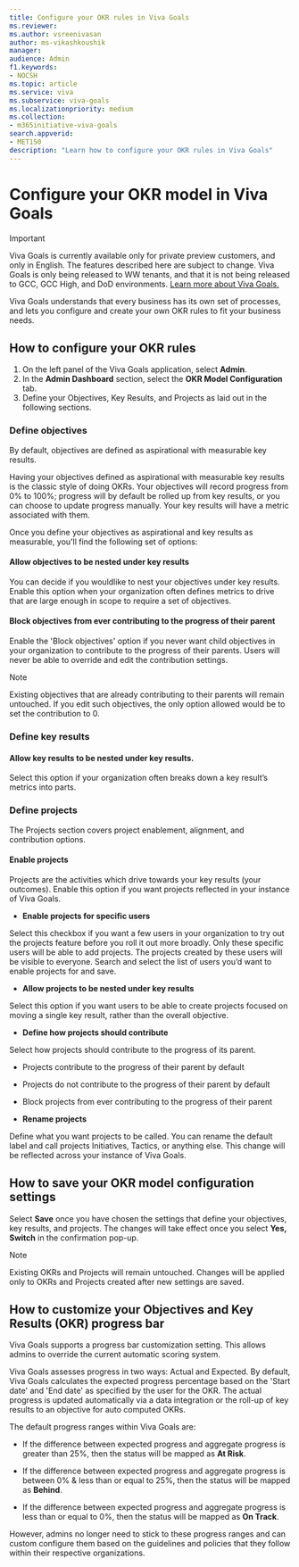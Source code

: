 ```yaml
---
title: Configure your OKR rules in Viva Goals
ms.reviewer: 
ms.author: vsreenivasan
author: ms-vikashkoushik
manager: 
audience: Admin
f1.keywords:
- NOCSH
ms.topic: article
ms.service: viva
ms.subservice: viva-goals
ms.localizationpriority: medium
ms.collection:  
- m365initiative-viva-goals  
search.appverid:
- MET150
description: "Learn how to configure your OKR rules in Viva Goals"
---
```


# Configure your OKR model in Viva Goals

> [!IMPORTANT]
> Viva Goals is currently available only for private preview customers, and only in English. The features described here are subject to change. Viva Goals is only being released to WW tenants, and that it is not being released to GCC, GCC High, and DoD environments. [Learn more about Viva Goals.](https://go.microsoft.com/fwlink/?linkid=2189933)

Viva Goals understands that every business has its own set of processes, and lets you configure and create your own OKR rules to fit your business needs. 

## How to configure your OKR rules 

1.	On the left panel of the Viva Goals application, select **Admin**.
2. In the **Admin Dashboard** section, select the **OKR Model Configuration** tab. 
2.	Define your Objectives, Key Results, and Projects as laid out in the following sections.

### Define objectives

By default, objectives are defined as aspirational with measurable key results.

Having your objectives defined as aspirational with measurable key results is the classic style of doing OKRs. Your objectives will record progress from 0% to 100%; progress will by default be rolled up from key results, or you can choose to update progress manually. Your key results will have a metric associated with them.

Once you define your objectives as aspirational and key results as measurable, you'll find the following set of options: 

#### Allow objectives to be nested under key results

You can decide if you wouldlike to nest your objectives under key results. Enable this option when your organization often defines metrics to drive that are large enough in scope to require a set of objectives.

#### Block objectives from ever contributing to the progress of their parent

Enable the 'Block objectives' option if you never want child objectives in your organization to contribute to the progress of their parents. Users will never be able to override and edit the contribution settings. 

> [!NOTE]
> Existing objectives that are already contributing to their parents will remain untouched. If you edit such objectives, the only option allowed would be to set the contribution to 0.

### Define key results 

#### Allow key results to be nested under key results.

Select this option if your organization often breaks down a key result’s metrics into parts.

### Define projects

The Projects section covers project enablement, alignment, and contribution options.

#### Enable projects

Projects are the activities which drive towards your key results (your outcomes). Enable this option if you want projects reflected in your instance of Viva Goals.

- **Enable projects for specific users**

Select this checkbox if you want a few users in your organization to try out the projects feature before you roll it out more broadly. Only these specific users will be able to add projects. The projects created by these users will be visible to everyone. Search and select the list of users you’d want to enable projects for and save. 

- **Allow projects to be nested under key results**

Select this option if you want users to be able to create projects focused on moving a single key result, rather than the overall objective.

- **Define how projects should contribute**

Select how projects should contribute to the progress of its parent.

- Projects contribute to the progress of their parent by default
- Projects do not contribute to the progress of their parent by default
- Block projects from ever contributing to the progress of their parent

- **Rename projects**

Define what you want projects to be called. You can rename the default label and call projects Initiatives, Tactics, or anything else. This change will be reflected across your instance of Viva Goals.

## How to save your OKR model configuration settings

Select **Save** once you have chosen the settings that define your objectives, key results, and projects. The changes will take effect once you select **Yes, Switch** in the confirmation pop-up. 

> [!NOTE]
> Existing OKRs and Projects will remain untouched. Changes will be applied only to OKRs and Projects created after new settings are saved.

## How to customize your Objectives and Key Results (OKR) progress bar 

Viva Goals supports a progress bar customization setting. This allows admins to override the current automatic scoring system.

Viva Goals assesses progress in two ways: Actual and Expected. By default, Viva Goals calculates the expected progress percentage based on the 'Start date' and 'End date' as specified by the user for the OKR. The actual progress is updated automatically via a data integration or the roll-up of key results to an objective for auto computed OKRs.

The default progress ranges within Viva Goals are:

- If the difference between expected progress and aggregate progress is greater than 25%, then the status will be mapped as **At Risk**.

- If the difference between expected progress and aggregate progress is between 0% & less than or equal to 25%, then the status will be mapped as **Behind**.

- If the difference between expected progress and aggregate progress is less than or equal to 0%, then the status will be mapped as **On Track**.

However, admins no longer need to stick to these progress ranges and can custom configure them based on the guidelines and policies that they follow within their respective organizations.
